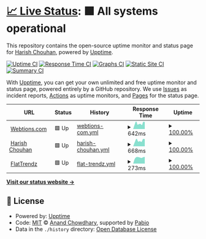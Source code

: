 # [📈 Live Status](https://hchouhan.github.io/upptime): <!--live status--> **🟩 All systems operational**

This repository contains the open-source uptime monitor and status page for [Harish Chouhan](https://harishchouhan.com), powered by [Upptime](https://github.com/upptime/upptime).

[![Uptime CI](https://github.com/hchouhan/uptime/workflows/Uptime%20CI/badge.svg)](https://github.com/hchouhan/uptime/actions?query=workflow%3A%22Uptime+CI%22)
[![Response Time CI](https://github.com/hchouhan/uptime/workflows/Response%20Time%20CI/badge.svg)](https://github.com/hchouhan/uptime/actions?query=workflow%3A%22Response+Time+CI%22)
[![Graphs CI](https://github.com/hchouhan/uptime/workflows/Graphs%20CI/badge.svg)](https://github.com/hchouhan/upptime/actions?query=workflow%3A%22Graphs+CI%22)
[![Static Site CI](https://github.com/hchouhan/uptime/workflows/Static%20Site%20CI/badge.svg)](https://github.com/hchouhan/uptime/actions?query=workflow%3A%22Static+Site+CI%22)
[![Summary CI](https://github.com/hchouhan/uptime/workflows/Summary%20CI/badge.svg)](https://github.com/hchouhan/uptime/actions?query=workflow%3A%22Summary+CI%22)

With [Upptime](https://upptime.js.org), you can get your own unlimited and free uptime monitor and status page, powered entirely by a GitHub repository. We use [Issues](https://github.com/hchouhan/uptime/issues) as incident reports, [Actions](https://github.com/hchouhan/uptime/actions) as uptime monitors, and [Pages](https://hchouhan.github.io/uptime) for the status page.

<!--start: status pages-->
<!-- This summary is generated by Upptime (https://github.com/upptime/upptime) -->
<!-- Do not edit this manually, your changes will be overwritten -->
<!-- prettier-ignore -->
| URL | Status | History | Response Time | Uptime |
| --- | ------ | ------- | ------------- | ------ |
| <img alt="" src="https://icons.duckduckgo.com/ip3/webtions.com.ico" height="13"> [Webtions.com](https://webtions.com) | 🟩 Up | [webtions-com.yml](https://github.com/hchouhan/uptime/commits/HEAD/history/webtions-com.yml) | <details><summary><img alt="Response time graph" src="./graphs/webtions-com/response-time-week.png" height="20"> 642ms</summary><br><a href="https://hchouhan.github.io/uptime/history/webtions-com"><img alt="Response time 609" src="https://img.shields.io/endpoint?url=https%3A%2F%2Fraw.githubusercontent.com%2Fhchouhan%2Fuptime%2FHEAD%2Fapi%2Fwebtions-com%2Fresponse-time.json"></a><br><a href="https://hchouhan.github.io/uptime/history/webtions-com"><img alt="24-hour response time 815" src="https://img.shields.io/endpoint?url=https%3A%2F%2Fraw.githubusercontent.com%2Fhchouhan%2Fuptime%2FHEAD%2Fapi%2Fwebtions-com%2Fresponse-time-day.json"></a><br><a href="https://hchouhan.github.io/uptime/history/webtions-com"><img alt="7-day response time 642" src="https://img.shields.io/endpoint?url=https%3A%2F%2Fraw.githubusercontent.com%2Fhchouhan%2Fuptime%2FHEAD%2Fapi%2Fwebtions-com%2Fresponse-time-week.json"></a><br><a href="https://hchouhan.github.io/uptime/history/webtions-com"><img alt="30-day response time 584" src="https://img.shields.io/endpoint?url=https%3A%2F%2Fraw.githubusercontent.com%2Fhchouhan%2Fuptime%2FHEAD%2Fapi%2Fwebtions-com%2Fresponse-time-month.json"></a><br><a href="https://hchouhan.github.io/uptime/history/webtions-com"><img alt="1-year response time 609" src="https://img.shields.io/endpoint?url=https%3A%2F%2Fraw.githubusercontent.com%2Fhchouhan%2Fuptime%2FHEAD%2Fapi%2Fwebtions-com%2Fresponse-time-year.json"></a></details> | <details><summary><a href="https://hchouhan.github.io/uptime/history/webtions-com">100.00%</a></summary><a href="https://hchouhan.github.io/uptime/history/webtions-com"><img alt="All-time uptime 100.00%" src="https://img.shields.io/endpoint?url=https%3A%2F%2Fraw.githubusercontent.com%2Fhchouhan%2Fuptime%2FHEAD%2Fapi%2Fwebtions-com%2Fuptime.json"></a><br><a href="https://hchouhan.github.io/uptime/history/webtions-com"><img alt="24-hour uptime 100.00%" src="https://img.shields.io/endpoint?url=https%3A%2F%2Fraw.githubusercontent.com%2Fhchouhan%2Fuptime%2FHEAD%2Fapi%2Fwebtions-com%2Fuptime-day.json"></a><br><a href="https://hchouhan.github.io/uptime/history/webtions-com"><img alt="7-day uptime 100.00%" src="https://img.shields.io/endpoint?url=https%3A%2F%2Fraw.githubusercontent.com%2Fhchouhan%2Fuptime%2FHEAD%2Fapi%2Fwebtions-com%2Fuptime-week.json"></a><br><a href="https://hchouhan.github.io/uptime/history/webtions-com"><img alt="30-day uptime 100.00%" src="https://img.shields.io/endpoint?url=https%3A%2F%2Fraw.githubusercontent.com%2Fhchouhan%2Fuptime%2FHEAD%2Fapi%2Fwebtions-com%2Fuptime-month.json"></a><br><a href="https://hchouhan.github.io/uptime/history/webtions-com"><img alt="1-year uptime 100.00%" src="https://img.shields.io/endpoint?url=https%3A%2F%2Fraw.githubusercontent.com%2Fhchouhan%2Fuptime%2FHEAD%2Fapi%2Fwebtions-com%2Fuptime-year.json"></a></details>
| <img alt="" src="https://icons.duckduckgo.com/ip3/harishchouhan.com.ico" height="13"> [Harish Chouhan](https://harishchouhan.com) | 🟩 Up | [harish-chouhan.yml](https://github.com/hchouhan/uptime/commits/HEAD/history/harish-chouhan.yml) | <details><summary><img alt="Response time graph" src="./graphs/harish-chouhan/response-time-week.png" height="20"> 668ms</summary><br><a href="https://hchouhan.github.io/uptime/history/harish-chouhan"><img alt="Response time 611" src="https://img.shields.io/endpoint?url=https%3A%2F%2Fraw.githubusercontent.com%2Fhchouhan%2Fuptime%2FHEAD%2Fapi%2Fharish-chouhan%2Fresponse-time.json"></a><br><a href="https://hchouhan.github.io/uptime/history/harish-chouhan"><img alt="24-hour response time 834" src="https://img.shields.io/endpoint?url=https%3A%2F%2Fraw.githubusercontent.com%2Fhchouhan%2Fuptime%2FHEAD%2Fapi%2Fharish-chouhan%2Fresponse-time-day.json"></a><br><a href="https://hchouhan.github.io/uptime/history/harish-chouhan"><img alt="7-day response time 668" src="https://img.shields.io/endpoint?url=https%3A%2F%2Fraw.githubusercontent.com%2Fhchouhan%2Fuptime%2FHEAD%2Fapi%2Fharish-chouhan%2Fresponse-time-week.json"></a><br><a href="https://hchouhan.github.io/uptime/history/harish-chouhan"><img alt="30-day response time 590" src="https://img.shields.io/endpoint?url=https%3A%2F%2Fraw.githubusercontent.com%2Fhchouhan%2Fuptime%2FHEAD%2Fapi%2Fharish-chouhan%2Fresponse-time-month.json"></a><br><a href="https://hchouhan.github.io/uptime/history/harish-chouhan"><img alt="1-year response time 611" src="https://img.shields.io/endpoint?url=https%3A%2F%2Fraw.githubusercontent.com%2Fhchouhan%2Fuptime%2FHEAD%2Fapi%2Fharish-chouhan%2Fresponse-time-year.json"></a></details> | <details><summary><a href="https://hchouhan.github.io/uptime/history/harish-chouhan">100.00%</a></summary><a href="https://hchouhan.github.io/uptime/history/harish-chouhan"><img alt="All-time uptime 100.00%" src="https://img.shields.io/endpoint?url=https%3A%2F%2Fraw.githubusercontent.com%2Fhchouhan%2Fuptime%2FHEAD%2Fapi%2Fharish-chouhan%2Fuptime.json"></a><br><a href="https://hchouhan.github.io/uptime/history/harish-chouhan"><img alt="24-hour uptime 100.00%" src="https://img.shields.io/endpoint?url=https%3A%2F%2Fraw.githubusercontent.com%2Fhchouhan%2Fuptime%2FHEAD%2Fapi%2Fharish-chouhan%2Fuptime-day.json"></a><br><a href="https://hchouhan.github.io/uptime/history/harish-chouhan"><img alt="7-day uptime 100.00%" src="https://img.shields.io/endpoint?url=https%3A%2F%2Fraw.githubusercontent.com%2Fhchouhan%2Fuptime%2FHEAD%2Fapi%2Fharish-chouhan%2Fuptime-week.json"></a><br><a href="https://hchouhan.github.io/uptime/history/harish-chouhan"><img alt="30-day uptime 100.00%" src="https://img.shields.io/endpoint?url=https%3A%2F%2Fraw.githubusercontent.com%2Fhchouhan%2Fuptime%2FHEAD%2Fapi%2Fharish-chouhan%2Fuptime-month.json"></a><br><a href="https://hchouhan.github.io/uptime/history/harish-chouhan"><img alt="1-year uptime 100.00%" src="https://img.shields.io/endpoint?url=https%3A%2F%2Fraw.githubusercontent.com%2Fhchouhan%2Fuptime%2FHEAD%2Fapi%2Fharish-chouhan%2Fuptime-year.json"></a></details>
| <img alt="" src="https://icons.duckduckgo.com/ip3/flattrendz.com.ico" height="13"> [FlatTrendz](https://flattrendz.com) | 🟩 Up | [flat-trendz.yml](https://github.com/hchouhan/uptime/commits/HEAD/history/flat-trendz.yml) | <details><summary><img alt="Response time graph" src="./graphs/flat-trendz/response-time-week.png" height="20"> 273ms</summary><br><a href="https://hchouhan.github.io/uptime/history/flat-trendz"><img alt="Response time 300" src="https://img.shields.io/endpoint?url=https%3A%2F%2Fraw.githubusercontent.com%2Fhchouhan%2Fuptime%2FHEAD%2Fapi%2Fflat-trendz%2Fresponse-time.json"></a><br><a href="https://hchouhan.github.io/uptime/history/flat-trendz"><img alt="24-hour response time 301" src="https://img.shields.io/endpoint?url=https%3A%2F%2Fraw.githubusercontent.com%2Fhchouhan%2Fuptime%2FHEAD%2Fapi%2Fflat-trendz%2Fresponse-time-day.json"></a><br><a href="https://hchouhan.github.io/uptime/history/flat-trendz"><img alt="7-day response time 273" src="https://img.shields.io/endpoint?url=https%3A%2F%2Fraw.githubusercontent.com%2Fhchouhan%2Fuptime%2FHEAD%2Fapi%2Fflat-trendz%2Fresponse-time-week.json"></a><br><a href="https://hchouhan.github.io/uptime/history/flat-trendz"><img alt="30-day response time 296" src="https://img.shields.io/endpoint?url=https%3A%2F%2Fraw.githubusercontent.com%2Fhchouhan%2Fuptime%2FHEAD%2Fapi%2Fflat-trendz%2Fresponse-time-month.json"></a><br><a href="https://hchouhan.github.io/uptime/history/flat-trendz"><img alt="1-year response time 300" src="https://img.shields.io/endpoint?url=https%3A%2F%2Fraw.githubusercontent.com%2Fhchouhan%2Fuptime%2FHEAD%2Fapi%2Fflat-trendz%2Fresponse-time-year.json"></a></details> | <details><summary><a href="https://hchouhan.github.io/uptime/history/flat-trendz">100.00%</a></summary><a href="https://hchouhan.github.io/uptime/history/flat-trendz"><img alt="All-time uptime 100.00%" src="https://img.shields.io/endpoint?url=https%3A%2F%2Fraw.githubusercontent.com%2Fhchouhan%2Fuptime%2FHEAD%2Fapi%2Fflat-trendz%2Fuptime.json"></a><br><a href="https://hchouhan.github.io/uptime/history/flat-trendz"><img alt="24-hour uptime 100.00%" src="https://img.shields.io/endpoint?url=https%3A%2F%2Fraw.githubusercontent.com%2Fhchouhan%2Fuptime%2FHEAD%2Fapi%2Fflat-trendz%2Fuptime-day.json"></a><br><a href="https://hchouhan.github.io/uptime/history/flat-trendz"><img alt="7-day uptime 100.00%" src="https://img.shields.io/endpoint?url=https%3A%2F%2Fraw.githubusercontent.com%2Fhchouhan%2Fuptime%2FHEAD%2Fapi%2Fflat-trendz%2Fuptime-week.json"></a><br><a href="https://hchouhan.github.io/uptime/history/flat-trendz"><img alt="30-day uptime 100.00%" src="https://img.shields.io/endpoint?url=https%3A%2F%2Fraw.githubusercontent.com%2Fhchouhan%2Fuptime%2FHEAD%2Fapi%2Fflat-trendz%2Fuptime-month.json"></a><br><a href="https://hchouhan.github.io/uptime/history/flat-trendz"><img alt="1-year uptime 100.00%" src="https://img.shields.io/endpoint?url=https%3A%2F%2Fraw.githubusercontent.com%2Fhchouhan%2Fuptime%2FHEAD%2Fapi%2Fflat-trendz%2Fuptime-year.json"></a></details>

<!--end: status pages-->

[**Visit our status website →**](https://hchouhan.github.io/uptime)

## 📄 License

- Powered by: [Upptime](https://github.com/upptime/upptime)
- Code: [MIT](./LICENSE) © [Anand Chowdhary](https://anandchowdhary.com), supported by [Pabio](https://pabio.com)
- Data in the `./history` directory: [Open Database License](https://opendatacommons.org/licenses/odbl/1-0/)
